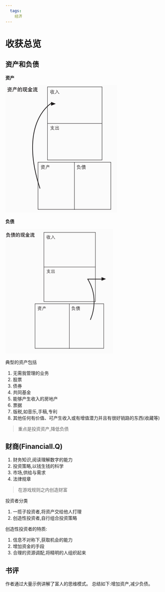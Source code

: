 ```yaml
---
  tags:
    经济
---
```


# 收获总览
## 资产和负债
**资产**

![](../assets/img/assets.png)

**负债**

![](../assets/img/debt.png)

典型的资产包括
1. 无需我管理的业务
2. 股票
3. 债券
4. 共同基金
5. 能够产生收入的房地产
6. 票据
7. 版税,如音乐,手稿,专利
8. 其他任何有价值、可产生收入或有增值潜力并且有很好销路的东西(收藏等)

> 重点是投资资产,降低负债

## 财商(FinancialI.Q)
1. 财务知识,阅读理解数字的能力
2. 投资策略,以钱生钱的科学
3. 市场,供给与需求
4. 法律规章

> 在游戏规则之内创造财富

投资者分类
1. 一揽子投资者,将资产交给他人打理
2. 创造性投资者,自行组合投资策略

创造性投资者的特质:

1. 信息不对称下,获取机会的能力
2. 增加资金的手段
3. 合理的资源调配,将精明的人组织起来

## 书评
作者通过大量示例讲解了富人的思维模式。
总结如下:增加资产,减少负债。


